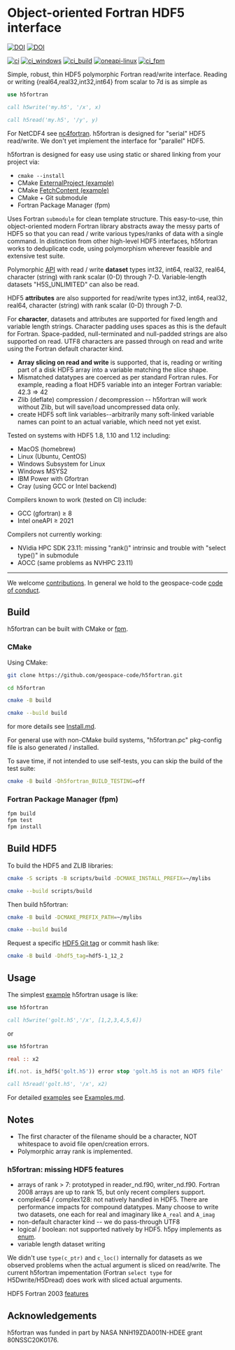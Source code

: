 # Object-oriented Fortran HDF5 interface

[![DOI](https://joss.theoj.org/papers/10.21105/joss.02842/status.svg)](https://doi.org/10.21105/joss.02842)
[![DOI](https://zenodo.org/badge/128736984.svg)](https://zenodo.org/badge/latestdoi/128736984)

[![ci](https://github.com/geospace-code/h5fortran/actions/workflows/ci.yml/badge.svg)](https://github.com/geospace-code/h5fortran/actions/workflows/ci.yml)
[![ci_windows](https://github.com/geospace-code/h5fortran/actions/workflows/ci_windows.yml/badge.svg)](https://github.com/geospace-code/h5fortran/actions/workflows/ci_windows.yml)
[![ci_build](https://github.com/geospace-code/h5fortran/actions/workflows/ci_build.yml/badge.svg)](https://github.com/geospace-code/h5fortran/actions/workflows/ci_build.yml)
[![oneapi-linux](https://github.com/geospace-code/h5fortran/actions/workflows/oneapi-linux.yml/badge.svg)](https://github.com/geospace-code/h5fortran/actions/workflows/oneapi-linux.yml)
[![ci_fpm](https://github.com/geospace-code/h5fortran/actions/workflows/ci_fpm.yml/badge.svg)](https://github.com/geospace-code/h5fortran/actions/workflows/ci_fpm.yml)

Simple, robust, thin HDF5 polymorphic Fortran read/write interface.
Reading or writing {real64,real32,int32,int64} from scalar to 7d is as simple as

```fortran
use h5fortran

call h5write('my.h5', '/x', x)

call h5read('my.h5', '/y', y)
```

For NetCDF4 see [nc4fortran](https://github.com/geospace-code/nc4fortran/).
h5fortran is designed for "serial" HDF5 read/write.
We don't yet implement the interface for "parallel" HDF5.

h5fortran is designed for easy use using static or shared linking from your project via:

* `cmake --install`
* CMake [ExternalProject (example)](https://gist.github.com/scivision/dd0e7aa18ba1397b0274c82603e4650c)
* CMake [FetchContent (example)](https://gist.github.com/scivision/671633df71c5aaef7866d0c3a1504116)
* CMake + Git submodule
* Fortran Package Manager (fpm)

Uses Fortran `submodule` for clean template structure.
This easy-to-use, thin object-oriented modern Fortran library abstracts away the messy parts of HDF5 so that you can read / write various types/ranks of data with a single command.
In distinction from other high-level HDF5 interfaces, h5fortran works to deduplicate code, using polymorphism wherever feasible and extensive test suite.

Polymorphic [API](./API.md) with read / write **dataset** types int32, int64, real32, real64, character (string) with rank scalar (0-D) through 7-D.
Variable-length datasets "H5S_UNLIMITED" can also be read.

HDF5 **attributes** are also supported for read/write types int32, int64, real32, real64, character (string) with rank scalar (0-D) through 7-D.

For **character**, datasets and attributes are supported for fixed length and variable length strings.
Character padding uses spaces as this is the default for Fortran.
Space-padded, null-terminated and null-padded strings are also supported on read.
UTF8 characters are passed through on read and write using the Fortran default character kind.

* **Array slicing on read and write** is supported, that is, reading or writing part of a disk HDF5 array into a variable matching the slice shape.
* Mismatched datatypes are coerced as per standard Fortran rules. For example, reading a float HDF5 variable into an integer Fortran variable:  42.3 => 42
* Zlib (deflate) compression / decompression -- h5fortran will work without Zlib, but will save/load uncompressed data only.
* create HDF5 soft link variables--arbitrarily many soft-linked variable names can point to an actual variable, which need not yet exist.

Tested on systems with HDF5 1.8, 1.10 and 1.12 including:

* MacOS (homebrew)
* Linux (Ubuntu, CentOS)
* Windows Subsystem for Linux
* Windows MSYS2
* IBM Power with Gfortran
* Cray (using GCC or Intel backend)

Compilers known to work (tested on CI) include:

* GCC (gfortran) &ge; 8
* Intel oneAPI &ge; 2021

Compilers not currently working:

* NVidia HPC SDK 23.11: missing "rank()" intrinsic and trouble with "select type()" in submodule
* AOCC (same problems as NVHPC 23.11)

---

We welcome [contributions](https://github.com/geospace-code/.github/blob/main/CONTRIBUTING.md).
In general we hold to the geospace-code [code of conduct](https://github.com/geospace-code/.github/blob/main/CODE_OF_CONDUCT.md).

## Build

h5fortran can be built with CMake or [fpm](https://fpm.fortran-lang.org/).

### CMake

Using CMake:

```sh
git clone https://github.com/geospace-code/h5fortran.git

cd h5fortran

cmake -B build

cmake --build build
```

for more details see [Install.md](./Install.md).

For general use with non-CMake build systems, "h5fortran.pc" pkg-config file is also generated / installed.

To save time, if not intended to use self-tests, you can skip the build of the test suite:

```sh
cmake -B build -Dh5fortran_BUILD_TESTING=off
```

### Fortran Package Manager (fpm)

```sh
fpm build
fpm test
fpm install
```

## Build HDF5

To build the HDF5 and ZLIB libraries:

```sh
cmake -S scripts -B scripts/build -DCMAKE_INSTALL_PREFIX=~/mylibs

cmake --build scripts/build
```

Then build h5fortran:

```sh
cmake -B build -DCMAKE_PREFIX_PATH=~/mylibs

cmake --build build
```

Request a specific [HDF5 Git tag](https://github.com/HDFGroup/hdf5/tags) or commit hash like:

```sh
cmake -B build -Dhdf5_tag=hdf5-1_12_2
```

## Usage

The simplest [example](./example/) h5fortran usage is like:

```fortran
use h5fortran

call h5write('golt.h5','/x', [1,2,3,4,5,6])
```

or

```fortran
use h5fortran

real :: x2

if(.not. is_hdf5('golt.h5')) error stop 'golt.h5 is not an HDF5 file'

call h5read('golt.h5', '/x', x2)
```

For detailed [examples](./example/) see [Examples.md](./Examples.md).

## Notes

* The first character of the filename should be a character, NOT whitespace to avoid file open/creation errors.
* Polymorphic array rank is implemented.

### h5fortran: missing HDF5 features

* arrays of rank > 7: prototyped in reader_nd.f90, writer_nd.f90. Fortran 2008 arrays are up to rank 15, but only recent compilers support.
* complex64 / complex128: not natively handled in HDF5. There are performance impacts for compound datatypes. Many choose to write two datasets, one each for real and imaginary like `A_real` and `A_imag`
* non-default character kind -- we do pass-through UTF8
* logical / boolean: not supported natively by HDF5. h5py implements as [enum](https://docs.h5py.org/en/stable/faq.html#what-datatypes-are-supported).
* variable length dataset writing

We didn't use `type(c_ptr)` and `c_loc()` internally for datasets as we observed problems when the actual argument is sliced on read/write.
The current h5fortran impementation (Fortran `select type` for H5Dwrite/H5Dread) does work with sliced actual arguments.

HDF5 Fortran 2003 [features](https://docs.hdfgroup.org/archive/support/HDF5/doc/fortran/NewFeatures_F2003.pdf)

## Acknowledgements

h5fortran was funded in part by NASA NNH19ZDA001N-HDEE grant 80NSSC20K0176.

